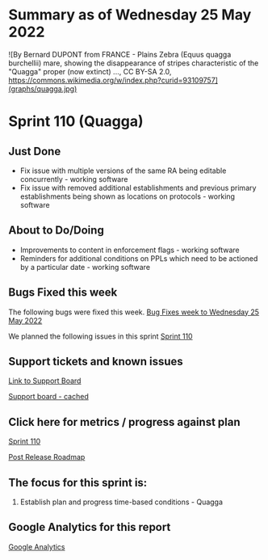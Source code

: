 # Summary as of Wednesday 25 May 2022

![By Bernard DUPONT from FRANCE - Plains Zebra (Equus quagga burchellii) mare, showing the disappearance of stripes characteristic of the &quot;Quagga&quot; proper (now extinct) ..., CC BY-SA 2.0, https://commons.wikimedia.org/w/index.php?curid=93109757](graphs/quagga.jpg)

# Sprint 110 (Quagga)

## Just Done
* Fix issue with multiple versions of the same RA being editable concurrently - working software
* Fix issue with removed additional establishments and previous primary establishments being shown as locations on protocols - working software
## About to Do/Doing
* Improvements to content in enforcement flags - working software
* Reminders for additional conditions on PPLs which need to be actioned by a particular date - working software

## Bugs Fixed this week
The following bugs were fixed this week.
[Bug Fixes week to Wednesday 25 May 2022](graphs/bugs25052022.png)

We planned the following issues in this sprint 
[Sprint 110](graphs/sprint25052022.png)

## Support tickets and known issues
[Link to Support Board](https://collaboration.homeoffice.gov.uk/jira/secure/RapidBoard.jspa?rapidView=1717&selectedIssue=ASSB-253)

[Support board - cached](graphs/supportBoard25052022.png)

## Click here for metrics / progress against plan
[Sprint 110](graphs/progress25052022.png)

[Post Release Roadmap](graphs/roadmap25052022.png)

## The focus for this sprint is:
1. Establish plan and progress time-based conditions - Quagga

## Google Analytics for this report
[Google Analytics](graphs/GA25052022.png)


